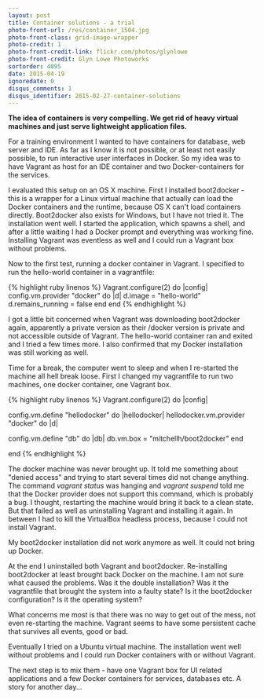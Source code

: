 ```yaml
---
layout: post
title: Container solutions - a trial
photo-front-url: /res/container_1504.jpg
photo-front-class: grid-image-wrapper
photo-credit: 1
photo-front-credit-link: flickr.com/photos/glynlowe
photo-front-credit: Glyn Lowe Photoworks
sortorder: 4095
date: 2015-04-19
ignoredate: 0
disqus_comments: 1
disqus_identifier: 2015-02-27-container-solutions  
---
```


**The idea of containers is very compelling. We get rid of heavy virtual machines and just serve lightweight application files.**

For a training environment I wanted to have containers for database, web server and IDE. As far as I know it is not possible, or at least not easily possible, to run interactive user interfaces in Docker. So my idea was to have Vagrant as host for an IDE container and two Docker-containers for the services.

I evaluated this setup on an OS X machine. First I installed boot2docker - this is a wrapper for a Linux virtual machine that actually can load the Docker containers and the runtime, because OS X can't load containers directly. Boot2docker also exists for Windows, but I have not tried it.
The installation went well. I started the application, which spawns a shell, and after a little waiting I had a Docker prompt and everything was working fine.
Installing Vagrant was eventless as well and I could run a Vagrant box without problems.

Now to the first test, running a docker container in Vagrant. I specified to run the hello-world container in a vagrantfile:

{% highlight ruby linenos %}
Vagrant.configure(2) do |config|
    config.vm.provider "docker" do |d|
      d.image = "hello-world"
      d.remains_running = false
    end
end
{% endhighlight %}

I got a little bit concerned when Vagrant was downloading boot2docker again, apparently a private version as their /docker version is private and not accessible outside of Vagrant. The hello-world container ran and exited and I tried a few times more. I also confirmed that my Docker installation was still working as well.

Time for a break, the computer went to sleep and when I re-started the machine all hell break loose. First I changed my vagrantfile to run two machines, one docker container, one Vagrant box.

{% highlight ruby linenos %}
Vagrant.configure(2) do |config|

  config.vm.define "hellodocker" do |hellodocker|
    hellodocker.vm.provider "docker" do |d|

  config.vm.define "db" do |db|
    db.vm.box = "mitchellh/boot2docker"
  end

end
{% endhighlight %}

The docker machine was never brought up. It told me something about "denied access" and trying to start several times did not change anything. The command *vagrant status* was hanging and *vagrant suspend* told me that the Docker provider does not support this command, which is probably a bug. I thought, restarting the machine would bring it back to a clean state. But that failed as well as uninstalling Vagrant and installing it again. In between I had to kill the VirtualBox headless process, because I could not install Vagrant.

My boot2docker installation did not work anymore as well. It could not bring up Docker.

At the end I uninstalled both Vagrant and boot2docker. Re-installing boot2docker at least brought back Docker on the machine. I am not sure what caused the problems. Was it the double installation? Was it the vagrantfile that brought the system into a faulty state? Is it the boot2docker configuration? Is it the operating system?

What concerns me most is that there was no way to get out of the mess, not even re-starting the machine. Vagrant seems to have some persistent cache that survives all events, good or bad.

Eventually I tried on a Ubuntu virtual machine. The installation went well without problems and I could run Docker containers with or without Vagrant.

The next step is to mix them - have one Vagrant box for UI related applications and a few Docker containers for services, databases etc. A story for another day...
